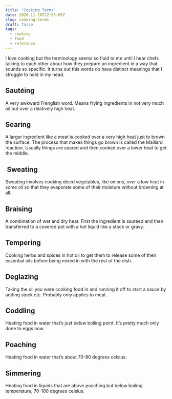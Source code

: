 ```yaml
---
title: "Cooking Terms"
date: 2020-11-28T22:55:05Z
slug: cooking-terms
draft: false
tags:
  - cooking
  - food
  - reference
---
```


I love cooking but the terminology seems so fluid to me until I hear chefs talking to each other about how they prepare an ingredient in a way that sounds so specific. It turns out this words do have distinct meanings that I struggle to hold in my head.

## Sautéing
A very awkward Frenglish word. Means frying ingredients in not very much oil but over a relatively high heat.

## Searing
A larger ingredient like a meat is cooked over a very high heat just to brown the surface. The process that makes things go brown is called the Maillard reaction. Usually things are seared and then cooked over a lower heat to get the middle.

##  Sweating
Sweating involves cooking diced vegetables, like onions, over a low heat in some oil so that they evaporate some of their moisture without browning at all.

## Braising
A combination of wet and dry heat. First the ingredient is sautéed and then transferred to a covered pot with a hot liquid like a stock or gravy.

## Tempering
Cooking herbs and spices in hot oil to get them to release some of their essential oils before being mixed in with the rest of the dish.

## Deglazing
Taking the oil you were cooking food in and running it off to start a sauce by adding stock etc. Probably only applies to meat.

## Coddling
Heating food in water that’s just below boiling point. It’s pretty much only done to eggs now.

## Poaching
Heating food in water that’s about 70-80 degrees celsius.

## Simmering
Heating food in liquids that are above poaching but below boiling temperature, 70-100 degrees celsius.

